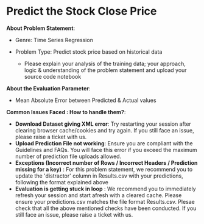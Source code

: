 # Predict the Stock Close Price

**About Problem Statement**:
 - Genre: Time Series Regression
 - Problem Type: Predict stock price based on historical data


	- Please explain your analysis of the training data; your approach, logic & understanding of the problem statement
	    and upload your source code notebook

**About the Evaluation Parameter**:
 - Mean Absolute Error between Predicted & Actual values
 
**Common Issues Faced : How to handle them?**:

 - **Download Dataset giving XML error**: Try restarting your session after clearing browser cache/cookies and try again. If you still face an issue, please raise a ticket with us.
 - **Upload Prediction File not working**: Ensure you are compliant with the Guidelines and FAQs. You will face this error if you exceed the maximum number of prediction file uploads allowed.
 - **Exceptions (Incorrect number of Rows / Incorrect Headers / Prediction missing for a key)** : For this problem statement, we recommend you to update the 'distractor' column in Results.csv with your predictions, following the format explained above
 - **Evaluation is getting stuck in loop** : We recommend you to immediately refresh your session and start afresh with a cleared cache. Please ensure your predictions.csv matches the file format Results.csv. Plesae check that all the above mentioned checks have been conducted. If you still face an issue, please raise a ticket with us.	

